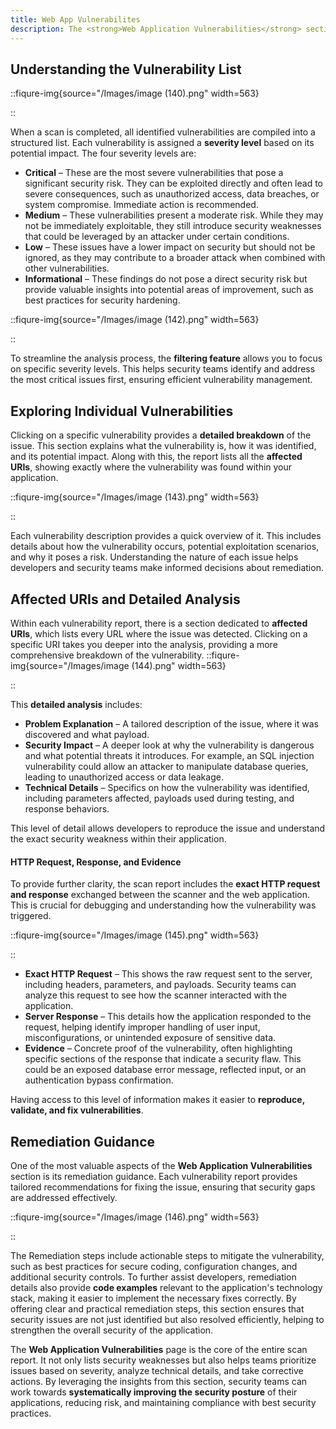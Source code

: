 ```yaml
---
title: Web App Vulnerabilites
description: The <strong>Web Application Vulnerabilities</strong> section provides a detailed breakdown of all security weaknesses detected in your application. This page serves as a central place to assess the security posture of your web application by listing discovered vulnerabilities along with their severity levels. Understanding and prioritizing these vulnerabilities is crucial to reducing risk and strengthening the security of your application.
---
```


## Understanding the Vulnerability List

::fiqure-img{source="/Images/image (140).png" width=563}

<!-- <img src="/Images/image (140).png" alt="" width="563"> -->

::

When a scan is completed, all identified vulnerabilities are compiled into a structured list. Each vulnerability is assigned a **severity level** based on its potential impact. The four severity levels are:

- **Critical** – These are the most severe vulnerabilities that pose a significant security risk. They can be exploited directly and often lead to severe consequences, such as unauthorized access, data breaches, or system compromise. Immediate action is recommended.
- **Medium** – These vulnerabilities present a moderate risk. While they may not be immediately exploitable, they still introduce security weaknesses that could be leveraged by an attacker under certain conditions.
- **Low** – These issues have a lower impact on security but should not be ignored, as they may contribute to a broader attack when combined with other vulnerabilities.
- **Informational** – These findings do not pose a direct security risk but provide valuable insights into potential areas of improvement, such as best practices for security hardening.

::fiqure-img{source="/Images/image (142).png" width=563}

<!-- <img src="/Images/image (142).png" alt="" width="563"> -->

::

To streamline the analysis process, the **filtering feature** allows you to focus on specific severity levels. This helps security teams identify and address the most critical issues first, ensuring efficient vulnerability management.

## Exploring Individual Vulnerabilities

Clicking on a specific vulnerability provides a **detailed breakdown** of the issue. This section explains what the vulnerability is, how it was identified, and its potential impact. Along with this, the report lists all the **affected URIs**, showing exactly where the vulnerability was found within your application.

::fiqure-img{source="/Images/image (143).png" width=563}

<!-- <img src="/Images/image (143).png" alt="" width="563"> -->

::

Each vulnerability description provides a quick overview of it. This includes details about how the vulnerability occurs, potential exploitation scenarios, and why it poses a risk. Understanding the nature of each issue helps developers and security teams make informed decisions about remediation.

## Affected URIs and Detailed Analysis

Within each vulnerability report, there is a section dedicated to **affected URIs**, which lists every URL where the issue was detected. Clicking on a specific URI takes you deeper into the analysis, providing a more comprehensive breakdown of the vulnerability.
::fiqure-img{source="/Images/image (144).png" width=563}

<!-- <img src="/Images/image (144).png" alt="" width="563"> -->

::

This **detailed analysis** includes:

- **Problem Explanation** – A tailored description of the issue, where it was discovered and what payload.
- **Security Impact** – A deeper look at why the vulnerability is dangerous and what potential threats it introduces. For example, an SQL injection vulnerability could allow an attacker to manipulate database queries, leading to unauthorized access or data leakage.
- **Technical Details** – Specifics on how the vulnerability was identified, including parameters affected, payloads used during testing, and response behaviors.

This level of detail allows developers to reproduce the issue and understand the exact security weakness within their application.

#### HTTP Request, Response, and Evidence

To provide further clarity, the scan report includes the **exact HTTP request and response** exchanged between the scanner and the web application. This is crucial for debugging and understanding how the vulnerability was triggered.

::fiqure-img{source="/Images/image (145).png" width=563}

<!-- <img src="/Images/image (145).png" alt="" width="563"> -->

::

- **Exact HTTP Request** – This shows the raw request sent to the server, including headers, parameters, and payloads. Security teams can analyze this request to see how the scanner interacted with the application.
- **Server Response** – This details how the application responded to the request, helping identify improper handling of user input, misconfigurations, or unintended exposure of sensitive data.
- **Evidence** – Concrete proof of the vulnerability, often highlighting specific sections of the response that indicate a security flaw. This could be an exposed database error message, reflected input, or an authentication bypass confirmation.

Having access to this level of information makes it easier to **reproduce, validate, and fix vulnerabilities**.

## Remediation Guidance

One of the most valuable aspects of the **Web Application Vulnerabilities** section is its remediation guidance. Each vulnerability report provides tailored recommendations for fixing the issue, ensuring that security gaps are addressed effectively.&#x20;

::fiqure-img{source="/Images/image (146).png" width=563}

<!-- <img src="/Images/image (146).png" alt="" width="563"> -->

::

The Remediation steps include actionable steps to mitigate the vulnerability, such as best practices for secure coding, configuration changes, and additional security controls. To further assist developers, remediation details also provide **code examples** relevant to the application's technology stack, making it easier to implement the necessary fixes correctly. By offering clear and practical remediation steps, this section ensures that security issues are not just identified but also resolved efficiently, helping to strengthen the overall security of the application.

The **Web Application Vulnerabilities** page is the core of the entire scan report. It not only lists security weaknesses but also helps teams prioritize issues based on severity, analyze technical details, and take corrective actions. By leveraging the insights from this section, security teams can work towards **systematically improving the security posture** of their applications, reducing risk, and maintaining compliance with best security practices.
